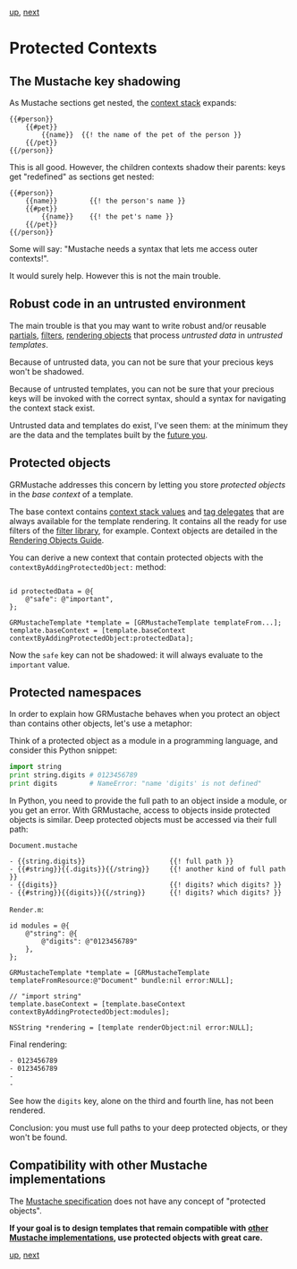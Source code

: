 [up](../../../../GRMustache#documentation), [next](../../../tree/master/Guides/sample_code)

Protected Contexts
==================

The Mustache key shadowing
--------------------------

As Mustache sections get nested, the [context stack](runtime.md) expands:

    {{#person}}
        {{#pet}}
            {{name}}  {{! the name of the pet of the person }}
        {{/pet}}
    {{/person}}

This is all good. However, the children contexts shadow their parents: keys get "redefined" as sections get nested:

    {{#person}}
        {{name}}        {{! the person's name }}
        {{#pet}}
            {{name}}    {{! the pet's name }}
        {{/pet}}
    {{/person}}

Some will say: "Mustache needs a syntax that lets me access outer contexts!".

It would surely help. However this is not the main trouble.

Robust code in an untrusted environment
---------------------------------------

The main trouble is that you may want to write robust and/or reusable [partials](partials.md), [filters](filters.md), [rendering objects](rendering_objects.md) that process *untrusted data* in *untrusted templates*.

Because of untrusted data, you can not be sure that your precious keys won't be shadowed.

Because of untrusted templates, you can not be sure that your precious keys will be invoked with the correct syntax, should a syntax for navigating the context stack exist.

Untrusted data and templates do exist, I've seen them: at the minimum they are the data and the templates built by the [future you](http://xkcd.com/302/).

Protected objects
-----------------

GRMustache addresses this concern by letting you store *protected objects* in the *base context* of a template.

The base context contains [context stack values](runtime.md) and [tag delegates](delegate.md) that are always available for the template rendering. It contains all the ready for use filters of the [filter library](filters.md), for example. Context objects are detailed in the [Rendering Objects Guide](rendering_objects.md).

You can derive a new context that contain protected objects with the `contextByAddingProtectedObject:` method:

```objc

id protectedData = @{
    @"safe": @"important",
};

GRMustacheTemplate *template = [GRMustacheTemplate templateFrom...];
template.baseContext = [template.baseContext contextByAddingProtectedObject:protectedData];
```

Now the `safe` key can not be shadowed: it will always evaluate to the `important` value.


Protected namespaces
--------------------

In order to explain how GRMustache behaves when you protect an object than contains other objects, let's use a metaphor:

Think of a protected object as a module in a programming language, and consider this Python snippet:

```python
import string
print string.digits # 0123456789
print digits        # NameError: "name 'digits' is not defined"
```

In Python, you need to provide the full path to an object inside a module, or you get an error. With GRMustache, access to objects inside protected objects is similar. Deep protected objects must be accessed via their full path:

`Document.mustache`

    - {{string.digits}}                     {{! full path }}
    - {{#string}}{{.digits}}{{/string}}     {{! another kind of full path }}
    - {{digits}}                            {{! digits? which digits? }}
    - {{#string}}{{digits}}{{/string}}      {{! digits? which digits? }}

`Render.m`:

```objc
id modules = @{
    @"string": @{
        @"digits": @"0123456789"
    },
};

GRMustacheTemplate *template = [GRMustacheTemplate templateFromResource:@"Document" bundle:nil error:NULL];

// "import string"
template.baseContext = [template.baseContext contextByAddingProtectedObject:modules];

NSString *rendering = [template renderObject:nil error:NULL];
```

Final rendering:

    - 0123456789
    - 0123456789
    - 
    - 

See how the `digits` key, alone on the third and fourth line, has not been rendered.

Conclusion: you must use full paths to your deep protected objects, or they won't be found.

Compatibility with other Mustache implementations
-------------------------------------------------

The [Mustache specification](https://github.com/mustache/spec) does not have any concept of "protected objects".

**If your goal is to design templates that remain compatible with [other Mustache implementations](https://github.com/defunkt/mustache/wiki/Other-Mustache-implementations), use protected objects with great care.**


[up](../../../../GRMustache#documentation), [next](../../../tree/master/Guides/sample_code)
